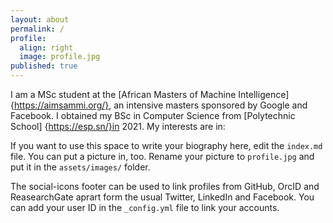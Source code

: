 ```yaml
---
layout: about
permalink: /
profile:
  align: right
  image: profile.jpg
published: true
---
```


I am a MSc student at the [African Masters of Machine Intelligence] {https://aimsammi.org/}, an intensive masters sponsored by Google and Facebook. I obtained my BSc in Computer Science from [Polytechnic School] {https://esp.sn/}in 2021. My interests are in:

If you want to use this space to write your biography here, edit the `index.md` file. You can put a picture in, too. Rename your picture to `profile.jpg` and put it in the `assets/images/` folder.

The social-icons footer can be used to link profiles from GitHub, OrcID and ReasearchGate aprart form the usual Twitter, LinkedIn and Facebook. You can add your user ID in the `_config.yml` file to link your accounts.

